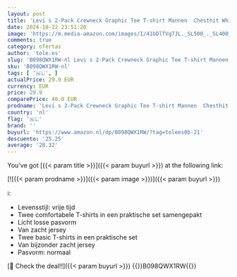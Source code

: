 ```yaml
---
layout: post
title: 'Levi s 2-Pack Crewneck Graphic Tee T-shirt Mannen  Chesthit White / Dress Blues  M'
date: 2024-10-22 23:51:20
image: 'https://m.media-amazon.com/images/I/41bDlTVg7JL._SL500_._SL400_.jpg'
comments: true
category: ofertas
author: 'tole.es'
slug: 'B098QWX1RW-nl Levi s 2-Pack Crewneck Graphic Tee T-shirt Mannen Chesthit...'
sku: 'B098QWX1RW-nl'
tags: [ '🇳🇱', ]
actualPrice: 29.9 EUR
currency: EUR
price: 29.9
comparePrice: 40.0 EUR
prodname: 'Levi s 2-Pack Crewneck Graphic Tee T-shirt Mannen  Chesthit White / Dress Blues  M'
country: 'nl'
flag: '🇳🇱'
brand: ''
buyurl: 'https://www.amazon.nl/dp/B098QWX1RW/?tag=tolees0b-21'
descuento: '25.25'
average: '28.32'
---
```


You've got [{{< param title >}}]({{< param buyurl >}}) at the following link:

[![{{< param prodname >}}]({{< param image >}})]({{< param buyurl >}})

ℹ️:

- Levensstijl: vrije tijd
- Twee comfortabele T-shirts in een praktische set samengepakt
- Licht losse pasvorm
- Van zacht jersey
- Twee basic T-shirts in een praktische set
- Van bijzonder zacht jersey
- Pasvorm: normaal

[🛒 Check the deal!!]({{< param buyurl >}})
{{<world>}}B098QWX1RW{{</world>}}
